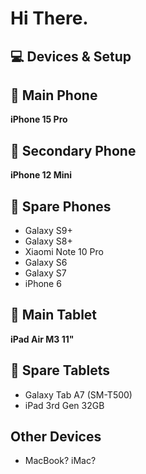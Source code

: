 # Hi There.

## 💻 Devices & Setup

## 📱 Main Phone
**iPhone 15 Pro**

## 📱 Secondary Phone
**iPhone 12 Mini**

## 📱 Spare Phones
- Galaxy S9+  
- Galaxy S8+  
- Xiaomi Note 10 Pro  
- Galaxy S6  
- Galaxy S7  
- iPhone 6

## 📱 Main Tablet
**iPad Air M3 11"**

## 📱 Spare Tablets
- Galaxy Tab A7 (SM-T500)  
- iPad 3rd Gen 32GB

## Other Devices
- MacBook? iMac?